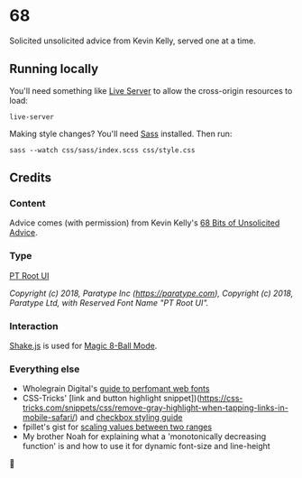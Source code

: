 # 68
Solicited unsolicited advice from Kevin Kelly, served one at a time.

## Running locally
You'll need something like [Live Server](https://www.npmjs.com/package/live-server#installation) to allow the cross-origin resources to load:

`live-server`

Making style changes? You'll need [Sass](https://sass-lang.com/install) installed. Then run:

`sass --watch css/sass/index.scss css/style.css`

## Credits

### Content
Advice comes (with permission) from Kevin Kelly's [68 Bits of Unsolicited Advice](https://kk.org/thetechnium/68-bits-of-unsolicited-advice/).

### Type
[PT Root UI](https://www.paratype.com/fonts/pt/pt-root-ui/vf)

_Copyright (c) 2018, Paratype Inc (https://paratype.com), Copyright (c) 2018, Paratype Ltd,
with Reserved Font Name "PT Root UI"._

### Interaction
[Shake.js](https://github.com/alexgibson/shake.js/) is used for [Magic 8-Ball Mode](https://twitter.com/dnywh/status/1261460337225654272).

### Everything else
- Wholegrain Digital's [guide to perfomant web fonts](https://www.wholegraindigital.com/blog/performant-web-fonts/)
- CSS-Tricks' [link and button highlight snippet])(https://css-tricks.com/snippets/css/remove-gray-highlight-when-tapping-links-in-mobile-safari/) and [checkbox styling guide](https://css-tricks.com/the-checkbox-hack/)
- fpillet's gist for [scaling values between two ranges](https://gist.github.com/fpillet/993002)
- My brother Noah for explaining what a 'monotonically decreasing function' is and how to use it for dynamic font-size and line-height

🎱
